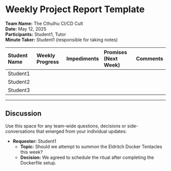 # Weekly Project Report Template

**Team Name:** The Cthulhu CI/CD Cult   
**Date:** May 12, 2025  
**Participants:** Student1, Tutor  
**Minute Taker:** Student1 (responsible for taking notes)

| Student Name | Weekly Progress | Impediments | Promises (Next Week) | Comments |
| :----------- | :-------------- | :---------- | :------------------- | :------- |
| Student1     |                 |             |                      |          |
| Student2     |                 |             |                      |          |
| Student3     |                 |             |                      |          |

---

## Discussion

Use this space for any team-wide questions, decisions or side-conversations that emerged from your individual updates:

* **Requester:** Student1
  * **Topic:** Should we attempt to summon the Eldritch Docker Tentacles this week?
  * **Decision:** We agreed to schedule the ritual after completing the Dockerfile setup.

<!-- Add more discussion points as needed -->
